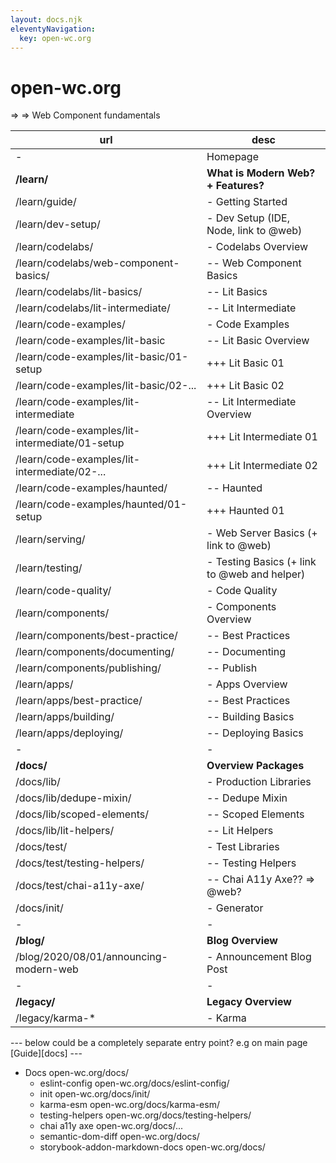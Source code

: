 ```yaml
---
layout: docs.njk
eleventyNavigation:
  key: open-wc.org
---
```


# open-wc.org

=> => Web Component fundamentals

| url                                            | desc                                         |
| ---------------------------------------------- | -------------------------------------------- |
| -                                              | Homepage                                     |
| **/learn/**                                    | **What is Modern Web? + Features?**          |
| /learn/guide/                                  | - Getting Started                            |
| /learn/dev-setup/                              | - Dev Setup (IDE, Node, link to @web)        |
| /learn/codelabs/                               | - Codelabs Overview                          |
| /learn/codelabs/web-component-basics/          | -- Web Component Basics                      |
| /learn/codelabs/lit-basics/                    | -- Lit Basics                                |
| /learn/codelabs/lit-intermediate/              | -- Lit Intermediate                          |
| /learn/code-examples/                          | - Code Examples                              |
| /learn/code-examples/lit-basic                 | -- Lit Basic Overview                        |
| /learn/code-examples/lit-basic/01-setup        | +++ Lit Basic 01                             |
| /learn/code-examples/lit-basic/02-...          | +++ Lit Basic 02                             |
| /learn/code-examples/lit-intermediate          | -- Lit Intermediate Overview                 |
| /learn/code-examples/lit-intermediate/01-setup | +++ Lit Intermediate 01                      |
| /learn/code-examples/lit-intermediate/02-...   | +++ Lit Intermediate 02                      |
| /learn/code-examples/haunted/                  | -- Haunted                                   |
| /learn/code-examples/haunted/01-setup          | +++ Haunted 01                               |
| /learn/serving/                                | - Web Server Basics (+ link to @web)         |
| /learn/testing/                                | - Testing Basics (+ link to @web and helper) |
| /learn/code-quality/                           | - Code Quality                               |
| /learn/components/                             | - Components Overview                        |
| /learn/components/best-practice/               | -- Best Practices                            |
| /learn/components/documenting/                 | -- Documenting                               |
| /learn/components/publishing/                  | -- Publish                                   |
| /learn/apps/                                   | - Apps Overview                              |
| /learn/apps/best-practice/                     | -- Best Practices                            |
| /learn/apps/building/                          | -- Building Basics                           |
| /learn/apps/deploying/                         | -- Deploying Basics                          |
| -                                              | -                                            |
| **/docs/**                                     | **Overview Packages**                        |
| /docs/lib/                                     | - Production Libraries                       |
| /docs/lib/dedupe-mixin/                        | -- Dedupe Mixin                              |
| /docs/lib/scoped-elements/                     | -- Scoped Elements                           |
| /docs/lib/lit-helpers/                         | -- Lit Helpers                               |
| /docs/test/                                    | - Test Libraries                             |
| /docs/test/testing-helpers/                    | -- Testing Helpers                           |
| /docs/test/chai-a11y-axe/                      | -- Chai A11y Axe?? => @web?                  |
| /docs/init/                                    | - Generator                                  |
| -                                              | -                                            |
| **/blog/**                                     | **Blog Overview**                            |
| /blog/2020/08/01/announcing-modern-web         | - Announcement Blog Post                     |
| -                                              | -                                            |
| **/legacy/**                                   | **Legacy Overview**                          |
| /legacy/karma-\*                               | - Karma                                      |

--- below could be a completely separate entry point? e.g on main page [Guide][docs] ---

- Docs open-wc.org/docs/
  - eslint-config open-wc.org/docs/eslint-config/
  - init open-wc.org/docs/init/
  - karma-esm open-wc.org/docs/karma-esm/
  - testing-helpers open-wc.org/docs/testing-helpers/
  - chai a11y axe open-wc.org/docs/...
  - semantic-dom-diff open-wc.org/docs/
  - storybook-addon-markdown-docs open-wc.org/docs/
